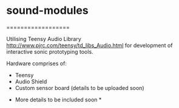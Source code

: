 # sound-modules
==================

Utilising Teensy Audio Library http://www.pjrc.com/teensy/td_libs_Audio.html
for development of interactive sonic prototyping tools.

Hardware comprises of:

- Teensy
- Audio Shield
- Custom sensor board (details to be uploaded soon)

* More details to be included soon * 
